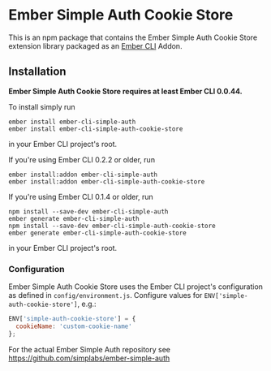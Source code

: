 #  Ember Simple Auth Cookie Store

This is an npm package that contains the Ember Simple Auth Cookie Store
extension library packaged as an
[Ember CLI](https://github.com/stefanpenner/ember-cli) Addon.

## Installation

**Ember Simple Auth Cookie Store requires at least Ember CLI 0.0.44.**

To install simply run

```
ember install ember-cli-simple-auth
ember install ember-cli-simple-auth-cookie-store
```

in your Ember CLI project's root.

If you're using Ember CLI 0.2.2 or older, run

```
ember install:addon ember-cli-simple-auth
ember install:addon ember-cli-simple-auth-cookie-store
```

If you're using Ember CLI 0.1.4 or older, run

```
npm install --save-dev ember-cli-simple-auth
ember generate ember-cli-simple-auth
npm install --save-dev ember-cli-simple-auth-cookie-store
ember generate ember-cli-simple-auth-cookie-store
```

in your Ember CLI project's root.

### Configuration

Ember Simple Auth Cookie Store uses the Ember CLI project's configuration as
defined in `config/environment.js`. Configure values for
`ENV['simple-auth-cookie-store']`, e.g.:

```js
ENV['simple-auth-cookie-store'] = {
  cookieName: 'custom-cookie-name'
};
```

For the actual Ember Simple Auth repository see
https://github.com/simplabs/ember-simple-auth
